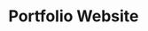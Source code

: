 ---
title: "Portfolio Website"
slug: "project-1"
codeLink: "https://github.com/PatKeenan/Gatsby-Portfolio"
website: "https://www.patkeenan.dev/"
description: "Built with Gatbsy.js and launched on Netlify"
projectImage: "../PortfolioWebsiteImage.png"
imageAlt: "Patrick Keenan Portfolio Website"
---